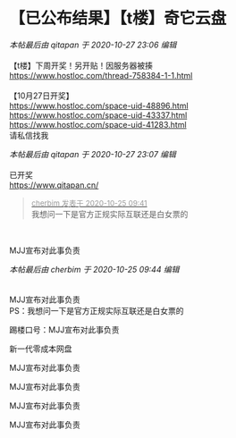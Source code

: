 # 【已公布结果】【t楼】奇它云盘


<i class="pstatus"> 本帖最后由 qitapan 于 2020-10-27 23:06 编辑 </i><br />
<br />
【t楼】下周开奖！另开贴！因服务器被揍<br />
https://www.hostloc.com/thread-758384-1-1.html<br />
<br />
【10月27日开奖】<br />
<img id="aimg_z4NTn" onclick="zoom(this, this.src, 0, 0, 0)" class="zoom" src="https://kyun.ltyuanfang.cn/tc/2020/10/27/0d482f68c33c9.png" onmouseover="img_onmouseoverfunc(this)" onload="thumbImg(this)" border="0" alt="" /><br />
https://www.hostloc.com/space-uid-48896.html<br />
https://www.hostloc.com/space-uid-43337.html<br />
https://www.hostloc.com/space-uid-41283.html<br />
请私信找我

<i class="pstatus"> 本帖最后由 qitapan 于 2020-10-27 23:07 编辑 </i><br />
<br />
已开奖<br />
https://www.qitapan.cn/

<div class="quote"><blockquote><font size="2"><a href="https://www.hostloc.com/forum.php?mod=redirect&amp;goto=findpost&amp;pid=9348783&amp;ptid=758186" target="_blank"><font color="#999999">cherbim 发表于 2020-10-25 09:41</font></a></font><br />
我想问一下是官方正规实际互联还是白女票的</blockquote></div><br />
<img id="aimg_t39n6" onclick="zoom(this, this.src, 0, 0, 0)" class="zoom" src="https://kyun.ltyuanfang.cn/tc/2020/10/25/67155bbbb8908.png" onmouseover="img_onmouseoverfunc(this)" onload="thumbImg(this)" border="0" alt="" />

MJJ宣布对此事负责

<i class="pstatus"> 本帖最后由 cherbim 于 2020-10-25 09:44 编辑 </i><br />
<br />
<br />
MJJ宣布对此事负责<br />
PS：我想问一下是官方正规实际互联还是白女票的

踢楼口号：MJJ宣布对此事负责

新一代零成本网盘<img src="static/image/smiley/default/lol.gif" smilieid="12" border="0" alt="" />

MJJ宣布对此事负责

MJJ宣布对此事负责

MJJ宣布对此事负责<img id="aimg_jLh2j" onclick="zoom(this, this.src, 0, 0, 0)" class="zoom" src="https://cdn.jsdelivr.net/gh/hishis/forum-master/public/images/patch.gif" onmouseover="img_onmouseoverfunc(this)" onload="thumbImg(this)" border="0" alt="" />

MJJ宣布对此事负责
